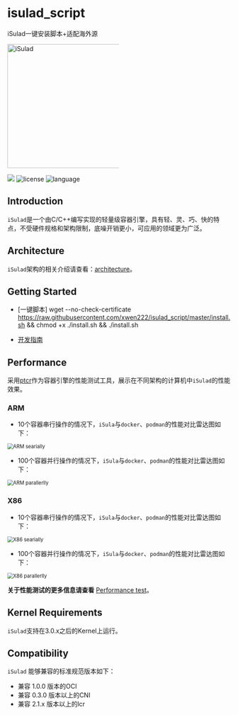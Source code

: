 # isulad_script
iSulad一键安装脚本+适配海外源

<img src="https://github.com/openeuler-mirror/iSulad/blob/master/logo/iSulad-logo.svg" alt="iSulad" style="max-width: 50%;width: 280px;" />

<a href="https://github.com/openeuler-mirror/iSulad"><img src="https://img.shields.io/badge/github-iSulad-blue"/></a> ![license](https://img.shields.io/badge/license-Mulan%20PSL%20v2-blue) ![language](https://img.shields.io/badge/language-C%2FC%2B%2B-blue)

## Introduction

`iSulad`是一个由C/C++编写实现的轻量级容器引擎，具有轻、灵、巧、快的特点，不受硬件规格和架构限制，底噪开销更小，可应用的领域更为广泛。

## Architecture

`iSulad`架构的相关介绍请查看：[architecture](https://github.com/openeuler-mirror/iSulad/docs/design/architecture_zh.md)。

## Getting Started

- [一键脚本]  wget --no-check-certificate https://raw.githubusercontent.com/xwen222/isulad_script/master/install.sh && chmod +x ./install.sh && ./install.sh

- [开发指南](https://docs.openeuler.org/zh/docs/22.03_LTS/docs/Container/container.html)

## Performance

采用[ptcr](https://gitee.com/openeuler/ptcr)作为容器引擎的性能测试工具，展示在不同架构的计算机中`iSulad`的性能效果。

### ARM

- 10个容器串行操作的情况下，`iSula`与`docker`、`podman`的性能对比雷达图如下：

<img src="https://github.com/openeuler-mirror/iSulad/docs/images/performance_arm_seri.png" alt="ARM searially" style="zoom:80%;" />

- 100个容器并行操作的情况下，`iSula`与`docker`、`podman`的性能对比雷达图如下：

<img src="https://github.com/openeuler-mirror/iSulad/docs/images/performance_arm_para.png" alt="ARM parallerlly" style="zoom:80%;" />

### X86

- 10个容器串行操作的情况下，`iSula`与`docker`、`podman`的性能对比雷达图如下：

<img src="https://github.com/openeuler-mirror/iSulad/docs/images/performance_x86_seri.png" alt="X86 searially" style="zoom:80%;" />

- 100个容器并行操作的情况下，`iSula`与`docker`、`podman`的性能对比雷达图如下：

<img src="https://github.com/openeuler-mirror/iSulad/docs/images/performance_x86_para.png" alt="X86 parallerlly" style="zoom:80%;" />

**关于性能测试的更多信息请查看**  [Performance test](https://gitee.com/openeuler/iSulad/wikis/Performance?sort_id=5449355)。

## Kernel Requirements

`iSulad`支持在3.0.x之后的Kernel上运行。

## Compatibility

`iSulad` 能够兼容的标准规范版本如下：

- 兼容 1.0.0 版本的OCI
- 兼容 0.3.0 版本以上的CNI
- 兼容 2.1.x 版本以上的lcr
